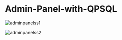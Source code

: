 # Admin-Panel-with-QPSQL

![adminpanelss1](https://user-images.githubusercontent.com/49609420/133139293-c93e8776-365b-4ce8-bd19-e04f513f3116.png)

![adminpanelss2](https://user-images.githubusercontent.com/49609420/133139358-ac3c3eb5-02a7-4dee-bbf4-a50c6907994d.png)
